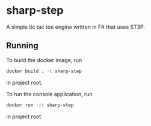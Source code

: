 # sharp-step

A simple tic tac toe engine written in F# that uses ST3P.

## Running

To build the docker image, run

```sh
docker build . -t sharp-step
```

in project root.

To run the console application, run

```sh
docker run -it sharp-step
```

in project root.
